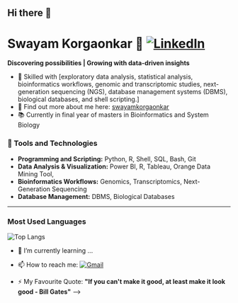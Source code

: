 ## Hi there 👋

# Swayam Korgaonkar 👋 [![LinkedIn](https://img.shields.io/badge/-LinkedIn-blue?style=flat&logo=linkedin&logoColor=white)](https://linkedin.com/in/swayamkorgaonkar/)

**Discovering possibilities | Growing with data-driven insights**

- 🧬 Skilled with [exploratory data analysis, statistical analysis, bioinformatics workflows, genomic and transcriptomic studies, next-generation sequencing (NGS), database management systems (DBMS), biological databases, and shell scripting.]
- 🔗 Find out more about me here: [swayamkorgaonkar](https://swayamkorgaonkar.my.canva.site/)
- 📚 Currently in final year of masters in Bioinformatics and System Biology
  
### 🌱 Tools and Technologies
- **Programming and Scripting:** Python, R, Shell, SQL, Bash, Git
- **Data Analysis & Visualization:** Power BI, R, Tableau, Orange Data Mining Tool, 
- **Bioinformatics Workflows:** Genomics, Transcriptomics, Next-Generation Sequencing
- **Database Management:** DBMS, Biological Databases


---

### Most Used Languages
![Top Langs](https://github-readme-stats.vercel.app/api/top-langs/?username=swayamjk10&layout=compact&theme=default)

- 🌱 I’m currently learning ...
- 📫 How to reach me: [![Gmail](https://img.shields.io/badge/-Gmail-red?style=flat&logo=gmail&logoColor=white)](mailto:swayamk4@gmail.com)

- ⚡ My Favourite Quote: **"If you can't make it good, at least make it look good - Bill Gates"**
-->
